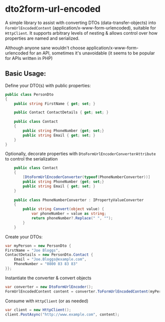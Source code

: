# dto2form-url-encoded
A simple library to assist with converting DTOs (data-transfer-objects) into ```FormUrlEncodedContent``` (application/x-www-form-urlencoded), suitable for ```HttpClient```. It supports arbitrary levels of nesting & allows control over how properties are named and serialized. 

Although anyone sane wouldn't choose application/x-www-form-urlencoded for an API, sometimes it's unavoidable (it seems to be popular for APIs written in PHP)

## Basic Usage:
Define your DTO(s) with public properties:

```C#
public class PersonDto
{
    public string FirstName { get; set; }

    public Contact ContactDetails { get; set; }
    
    public class Contact
    {
        public string PhoneNumber {get; set;}
        public string Email { get; set; }
    }
}
```

Optionally, decorate properties with ```DtoFormUrlEncoderConverterAttribute``` to control the serialization 

```C#
    public class Contact
    {
        [DtoFormUrlEncoderConverter(typeof(PhoneNumberConverter))]
        public string PhoneNumber {get; set;}
        public string Email { get; set; }
    }
    
    public class PhoneNumberConverter : IPropertyValueConverter
    {
        public string Convert(object value) {
            var phoneNumber = value as string;
            return phoneNumber?.Replace(" ", "");
        }    
    }

```

Create your DTOs:

```C#
var myPerson = new PersonDto {
FirstName = "Joe Bloggs",
ContactDetails = new PersonDto.Contact {
    Email = "Joe.Bloggs@example.com",
    PhoneNumber = "0800 83 83 83"
}};
```

Instantiate the converter & convert objects

```C#
var converter = new DtoFormUrlEncoder();
FormUrlEncodedContent content = converter.ToFormUrlEncodedContent(myPerson);
```

Consume with ```HttpClient``` (or as needed)
```C#
var client = new HttpClient();
client.PostAsync("http://www.example.com", content);
```

